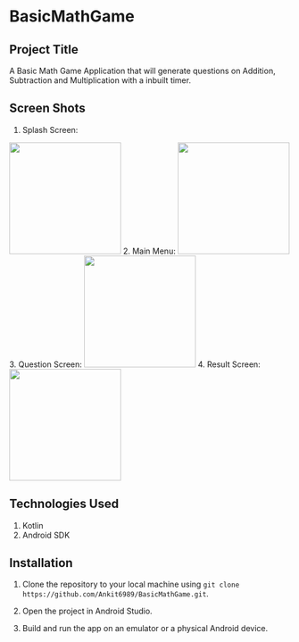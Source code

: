 # BasicMathGame

## Project Title
A Basic Math Game Application that will generate questions on Addition, Subtraction and Multiplication with a inbuilt timer.

## Screen Shots
 1. Splash Screen:
<img src="https://user-images.githubusercontent.com/114300894/226503284-a9a42fcf-6aaa-45af-a207-d6fb4e108a50.jpeg" width="200">
 2. Main Menu:
<img src="https://user-images.githubusercontent.com/114300894/226503352-0320c0c0-35f4-4486-8849-a22d7c155206.jpeg" width="200">
 3. Question Screen:
<img src="https://user-images.githubusercontent.com/114300894/226503392-fbee3b33-b423-480e-90b7-3b460a24e973.jpeg" width="200">
 4. Result Screen:
<img src="https://user-images.githubusercontent.com/114300894/226503424-fdc0a3d5-69d9-4f6b-8423-815db9320a25.jpeg" width="200">

## Technologies Used

1. Kotlin
2. Android SDK

## Installation

1. Clone the repository to your local machine using `git clone https://github.com/Ankit6989/BasicMathGame.git`.

2. Open the project in Android Studio.

3. Build and run the app on an emulator or a physical Android device.









